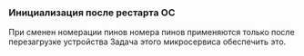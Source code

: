 ### Инициализация после рестарта ОС

При сменен номерации пинов номера пинов применяются только после перезагрузке устройства
Задача этого микросервиса обеспечить это.